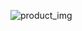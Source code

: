![product_img](https://user-images.githubusercontent.com/69623210/154855267-41157a75-c382-450e-99b7-e115b686d624.jpg)
